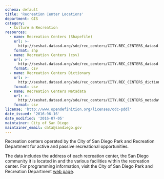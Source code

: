 ```yaml
---
schema: default
title: 'Recreation Center Locations'
department: GIS
category:
  - Culture & Recreation
resources:
  - name: Recreation Centers (Shapefile)
    url: >-
      http://seshat.datasd.org/sde/rec_centers/CITY.REC_CENTERS_datasd.zip
    format: shp
  - name: Recreation Centers (csv)
    url: >-
      http://seshat.datasd.org/sde/rec_centers/CITY.REC_CENTERS_datasd.csv
    format: csv
  - name: Recreation Centers Dictionary
    url: >-
      http://seshat.datasd.org/sde/rec_centers/CITY.REC_CENTERS_dictionary_datasd.csv
    format: csv
  - name: Recreation Centers Metadata
    url: >-
      http://seshat.datasd.org/sde/rec_centers/CITY.REC_CENTERS_metadata_datasd.csv
    format: csv
license: 'http://www.opendefinition.org/licenses/odc-pddl'
date_issued: '2016-06-16'
date_modified: '2016-07-05'
maintainer: City of San Diego
maintainer_email: data@sandiego.gov
---
```

Recreation centers operated by the City of San Diego Park and Recreation
Department for active and passive recreational opportunities.
<!--more-->
The data includes the address of each recreation center, the San Diego
community it is located in and the various facilities within the recreation
center. For programming information, visit the City of San Diego Park and
Recreation Department <a href="http://www.sandiego.gov/park-and-recreation/"
target="_blank">web page</a>.
